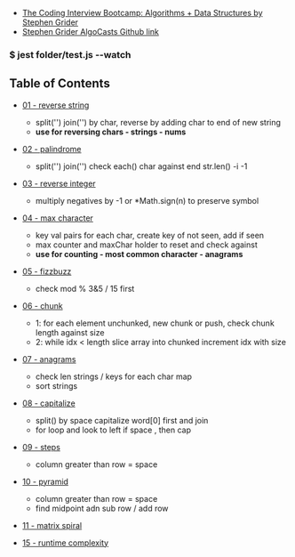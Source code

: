 

- [The Coding Interview Bootcamp: Algorithms + Data Structures by Stephen Grider](https://www.udemy.com/course/coding-interview-bootcamp-algorithms-and-data-structure/)
- [Stephen Grider AlgoCasts Github link](https://github.com/StephenGrider/AlgoCasts)


### $ jest folder/test.js --watch

## Table of Contents
- [01 - reverse string](exercises/reverse-string)
    - split('') join('') by char, reverse by adding char to end of new string
    - **use for reversing chars - strings - nums**

- [02 - palindrome](exercises/palindrome)
    - split('') join('') check each() char against end str.len() -i -1 

- [03 - reverse integer](exercises/reverse-int)
    - multiply negatives by -1 or *Math.sign(n) to preserve symbol

- [04 - max character](exercises/max-char)
    - key val pairs for each char, create key of not seen, add if seen 
    - max counter and maxChar holder to reset and check against
    - **use for counting - most common character - anagrams**
 
- [05 - fizzbuzz](exercises/fizzbuzz)
    - check mod % 3&5 / 15 first

- [06 - chunk](exercises/chunk)
    - 1: for each element unchunked, new chunk or push, check chunk length against size
    - 2: while idx < length slice array into chunked increment idx with size

- [07 - anagrams](exercises/anagrams)
    - check len strings / keys for each char map
    - sort strings

- [08 - capitalize](exercises/capitalize)
    - split() by space capitalize word[0] first and join 
    - for loop and look to left if space , then cap

- [09 - steps](exercises/capitalize)
    - column greater than row = space

- [10 - pyramid](exercises/pyramid)
    - column greater than row = space
    - find midpoint adn sub row / add row

- [11 - matrix spiral](exercises/matrix)

- [15 - runtime complexity](exercises/time-complexity)
 